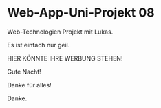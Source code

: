 # Web-App-Uni-Projekt 08
Web-Technologien Projekt mit Lukas.

Es ist einfach nur geil.


HIER KÖNNTE IHRE WERBUNG STEHEN!

























Gute Nacht!


Danke für alles!







































































































































































































































































Danke.
